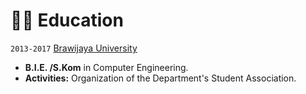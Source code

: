 
# 👨‍🎓 Education

`2013-2017` [Brawijaya University](https://ub.ac.id/)

- **B.I.E. /S.Kom** in Computer Engineering.
- **Activities:** Organization of the Department's Student Association.
